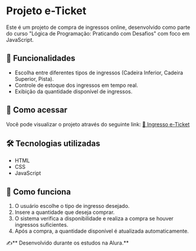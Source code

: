 # Projeto e-Ticket

Este é um projeto de compra de ingressos online, desenvolvido como parte do curso "Lógica de Programação: Praticando com Desafios" com foco em JavaScript.

## 📌 Funcionalidades
- Escolha entre diferentes tipos de ingressos (Cadeira Inferior, Cadeira Superior, Pista).
- Controle de estoque dos ingressos em tempo real.
- Exibição da quantidade disponível de ingressos.

## 🚀 Como acessar
Você pode visualizar o projeto através do seguinte link:
[🔗 Ingresso e-Ticket](https://ingresso-jet-omega.vercel.app/)

## 🛠️ Tecnologias utilizadas
- HTML
- CSS
- JavaScript

## 📜 Como funciona
1. O usuário escolhe o tipo de ingresso desejado.
2. Insere a quantidade que deseja comprar.
3. O sistema verifica a disponibilidade e realiza a compra se houver ingressos suficientes.
4. Após a compra, a quantidade disponível é atualizada automaticamente.


✍️** Desenvolvido durante os estudos na Alura.**

